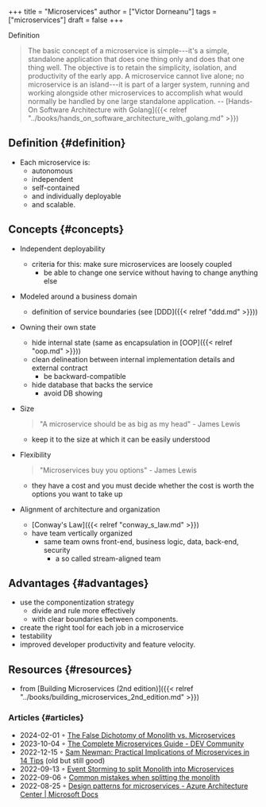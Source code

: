 +++
title = "Microservices"
author = ["Victor Dorneanu"]
tags = ["microservices"]
draft = false
+++

Definition

> The basic concept of a microservice is simple---it's a simple, standalone application that does one thing only and does that one thing well. The objective is to retain the simplicity, isolation, and productivity of the early app. A microservice cannot live alone; no microservice is an island---it is part of a larger system, running and working alongside other microservices to accomplish what would normally be handled by one large standalone application.
> -- [Hands-On Software Architecture with Golang]({{< relref "../books/hands_on_software_architecture_with_golang.md" >}})


## Definition {#definition}

-   Each microservice is:
    -   autonomous
    -   independent
    -   self-contained
    -   and individually deployable
    -   and scalable.


## Concepts {#concepts}

-   Independent deployability
    -   criteria for this: make sure microservices are loosely coupled
        -   be able to change one service without having to change anything else
-   Modeled around a business domain
    -   definition of service boundaries (see [DDD]({{< relref "ddd.md" >}}))
-   Owning their own state
    -   hide internal state (same as encapsulation in [OOP]({{< relref "oop.md" >}}))
    -   clean delineation between internal implementation details and external contract
        -   be backward-compatible
    -   hide database that backs the service
        -   avoid DB showing
-   Size

    > "A microservice should be as big as my head" - James Lewis

    -   keep it to the size at which it can be easily understood
-   Flexibility

    > "Microservices buy you options" - James Lewis

    -   they have a cost and you must decide whether the cost is worth the options you want to take up
-   Alignment of architecture and organization
    -   [Conway's Law]({{< relref "conway_s_law.md" >}})
    -   have team vertically organized
        -   same team owns front-end, business logic, data, back-end, security
            -   a so called stream-aligned team


## Advantages {#advantages}

-   use the componentization strategy
    -   divide and rule more effectively
    -   with clear boundaries between components.
-   create the right tool for each job in a microservice
-   testability
-   improved developer productivity and feature velocity.


## Resources {#resources}

-   from [Building Microservices (2nd edition)]({{< relref "../books/building_microservices_2nd_edition.md" >}})


### Articles {#articles}

-   2024-02-01 ◦ [The False Dichotomy of Monolith vs. Microservices](https://www.infoq.com/articles/monolith-versus-microservices/)
-   2023-10-04 ◦ [The Complete Microservices Guide - DEV Community](https://dev.to/amplication/the-complete-microservices-guide-5d64)
-   2022-12-15 ◦ [Sam Newman: Practical Implications of Microservices in 14 Tips](https://www.infoq.com/articles/microservices-practical-tips/) (old but still good)
-   2022-09-13 ◦ [Event Storming to split Monolith into Microservices](https://dev.to/kanekotic/event-storming-to-split-monolith-into-microservices-17eo)
-   2022-09-06 ◦ [Common mistakes when splitting the monolith](https://dev.to/kanekotic/common-mistakes-when-splitting-the-monolith-j1)
-   2022-08-25 ◦ [Design patterns for microservices - Azure Architecture Center | Microsoft Docs](https://docs.microsoft.com/en-us/azure/architecture/microservices/design/patterns)
